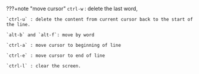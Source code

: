 ???+note "move cursor"
    `ctrl-w` : delete the last word,

    `ctrl-u` : delete the content from current cursor back to the start of the line.

    `alt-b` and `alt-f`: move by word

    `ctrl-a` : move cursor to beginning of line

    `ctrl-e` : move cursor to end of line

    `ctrl-l` : clear the screen.

    


